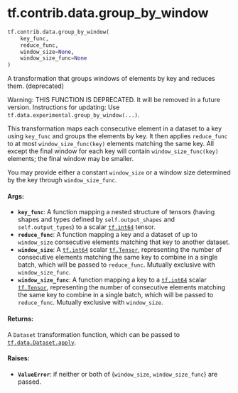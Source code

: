 <div itemscope itemtype="http://developers.google.com/ReferenceObject">
<meta itemprop="name" content="tf.contrib.data.group_by_window" />
<meta itemprop="path" content="Stable" />
</div>

# tf.contrib.data.group_by_window

``` python
tf.contrib.data.group_by_window(
    key_func,
    reduce_func,
    window_size=None,
    window_size_func=None
)
```

A transformation that groups windows of elements by key and reduces them. (deprecated)

Warning: THIS FUNCTION IS DEPRECATED. It will be removed in a future version.
Instructions for updating:
Use `tf.data.experimental.group_by_window(...)`.

This transformation maps each consecutive element in a dataset to a key
using `key_func` and groups the elements by key. It then applies
`reduce_func` to at most `window_size_func(key)` elements matching the same
key. All except the final window for each key will contain
`window_size_func(key)` elements; the final window may be smaller.

You may provide either a constant `window_size` or a window size determined by
the key through `window_size_func`.

#### Args:

* <b>`key_func`</b>: A function mapping a nested structure of tensors
    (having shapes and types defined by `self.output_shapes` and
    `self.output_types`) to a scalar <a href="../../../tf/dtypes.md#int64"><code>tf.int64</code></a> tensor.
* <b>`reduce_func`</b>: A function mapping a key and a dataset of up to `window_size`
    consecutive elements matching that key to another dataset.
* <b>`window_size`</b>: A <a href="../../../tf/dtypes.md#int64"><code>tf.int64</code></a> scalar <a href="../../../tf/Tensor.md"><code>tf.Tensor</code></a>, representing the number of
    consecutive elements matching the same key to combine in a single
    batch, which will be passed to `reduce_func`. Mutually exclusive with
    `window_size_func`.
* <b>`window_size_func`</b>: A function mapping a key to a <a href="../../../tf/dtypes.md#int64"><code>tf.int64</code></a> scalar
    <a href="../../../tf/Tensor.md"><code>tf.Tensor</code></a>, representing the number of consecutive elements matching
    the same key to combine in a single batch, which will be passed to
    `reduce_func`. Mutually exclusive with `window_size`.


#### Returns:

A `Dataset` transformation function, which can be passed to
<a href="../../../tf/data/Dataset.md#apply"><code>tf.data.Dataset.apply</code></a>.


#### Raises:

* <b>`ValueError`</b>: if neither or both of {`window_size`, `window_size_func`} are
    passed.